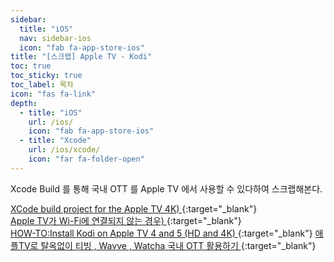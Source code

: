```yaml
---
sidebar:
  title: "iOS"
  nav: sidebar-ios
  icon: "fab fa-app-store-ios"
title: "[스크랩] Apple TV - Kodi"
toc: true
toc_sticky: true
toc_label: 목차
icon: "fas fa-link"
depth: 
  - title: "iOS"
    url: /ios/
    icon: "fab fa-app-store-ios"
  - title: "Xcode"
    url: /ios/xcode/
    icon: "far fa-folder-open"
---
```

Xcode Build 를 통해 국내 OTT 를 Apple TV 에서 사용할 수 있다하여 스크랩해본다.

[<i class="fas fa-link"></i> XCode build project for the Apple TV 4K)
](https://developer.apple.com/forums/thread/100785){:target="_blank"}  
[<i class="fas fa-link"></i> Apple TV가 Wi-Fi에 연결되지 않는 경우)
](https://support.apple.com/ko-kr/HT204400){:target="_blank"}  
[<i class="fas fa-link"></i> HOW-TO:Install Kodi on Apple TV 4 and 5 (HD and 4K)
](https://kodi.wiki/view/HOW-TO:Install_Kodi_on_Apple_TV_4_and_5_(HD_and_4K)){:target="_blank"}  
[<i class="fas fa-link"></i> 애플TV로 탈옥없이 티빙 , Wavve , Watcha 국내 OTT 활용하기
](https://blog.naver.com/PostView.nhn?blogId=lilyy0104&logNo=222283753086&parentCategoryNo=&categoryNo=13&viewDate=&isShowPopularPosts=true&from=search){:target="_blank"}  


